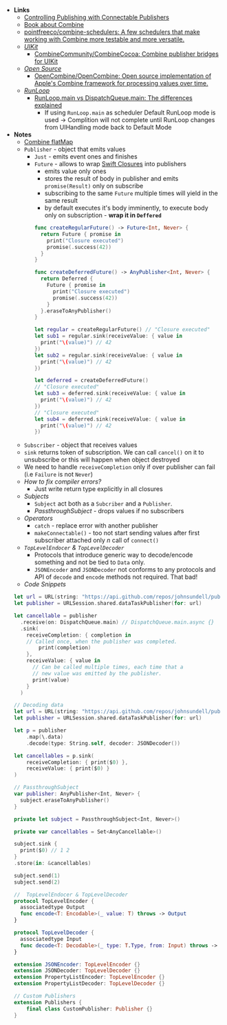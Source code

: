 - **Links**
	- [Controlling Publishing with Connectable Publishers](https://developer.apple.com/documentation/combine/controlling-publishing-with-connectable-publishers)
	- [Book about Combine](https://heckj.github.io/swiftui-notes/)
	- [pointfreeco/combine-schedulers: A few schedulers that make working with Combine more testable and more versatile.](https://github.com/pointfreeco/combine-schedulers)
	- *[UIKit](UIKit.md)*
		- [CombineCommunity/CombineCocoa: Combine publisher bridges for UIKit](https://github.com/CombineCommunity/CombineCocoa) 
	- *[Open Source](../../../../Open%20Source.md)*
		- [OpenCombine/OpenCombine: Open source implementation of Apple's Combine framework for processing values over time.](https://github.com/OpenCombine/OpenCombine)
	- *[RunLoop](../../RunLoop.md)*
		- [RunLoop.main vs DispatchQueue.main: The differences explained](https://www.avanderlee.com/combine/runloop-main-vs-dispatchqueue-main/)
			- If using `RunLoop.main` as scheduler Default RunLoop mode is used  -> Complition will not complete until RunLoop changes from UIHandling mode back to Default Mode
- **Notes**
	- [Combine flatMap](Combine%20flatMap.md)
	- `Publisher` - object that emits values
		- `Just` - emits event ones and finishes
		- `Future` - allows to wrap [Swift Closures](../../Swift/Swift%20Notes/Swift%20Closures.md)  into publishers
			- emits value only ones
			- stores the result of body in publisher and emits `promise(Result)` only on subscribe
			- subscribing to the same `Future` multiple times will yield in the same result
			- by default executes it's body imminently, to execute body only on subscription - **wrap it in `Deffered`**
			```swift
			func createRegularFuture() -> Future<Int, Never> {
			  return Future { promise in
				print("Closure executed")
				promise(.success(42))
			  }
			}

			func createDeferredFuture() -> AnyPublisher<Int, Never> {
			  return Deferred {
				Future { promise in
				  print("Closure executed")
				  promise(.success(42))
				}
			  }.eraseToAnyPublisher()
			}

			let regular = createRegularFuture() // "Closure executed"
			let sub1 = regular.sink(receiveValue: { value in 
			  print("\(value)") // 42
			}) 
			let sub2 = regular.sink(receiveValue: { value in 
			  print("\(value)") // 42
			}) 

			let deferred = createDeferredFuture() 
			// "Closure executed"
			let sub3 = deferred.sink(receiveValue: { value in 
			  print("\(value)") // 42
			}) 
			// "Closure executed"
			let sub4 = deferred.sink(receiveValue: { value in 
			  print("\(value)") // 42
			}) 
			```
	- `Subscriber` - object that receives values
	- `sink` returns token of subscription. We can call `cancel()` on it to unsubscribe or this will happen when object destroyed 
	- We need to handle `receiveCompletion` only if over publisher can fail (i.e `Failure` is not `Never`)
	- *How to fix compiler errors?*
		- Just write return type explicitly in all closures
	- *Subjects*
		- `Subject` act both as a `Subcriber` and a `Publisher`.
		- *PassthroughSubject* - drops values if no subscribers
	- *Operators*
		- `catch` - replace error with another publisher
		- `makeConnectable()` - too not start sending values after first subscriber attached only $n$ call of `connect()`
	- *`TopLevelEndocer` & `TopLevelDecoder`*
		- Protocols that introduce generic way to decode/encode something and not be tied to `Data` only. 
		- `JSONEncoder` and `JSONDecoder` not conforms to any protocols and API of `decode` and `encode` methods not required. That bad!
	- *Code Snippets*
	```swift
	let url = URL(string: "https://api.github.com/repos/johnsundell/publish")!
	let publisher = URLSession.shared.dataTaskPublisher(for: url)

	let cancellable = publisher
	  .receive(on: DispatchQueue.main) // DispatchQueue.main.async {}
	  .sink(
		receiveCompletion: { completion in
		// Called once, when the publisher was completed.
			print(completion)
		},
		receiveValue: { value in
		  // Can be called multiple times, each time that a
		  // new value was emitted by the publisher.
		  print(value)
		}
	  )
	```
	```swift
	// Decoding data
	let url = URL(string: "https://api.github.com/repos/johnsundell/publish")!
	let publisher = URLSession.shared.dataTaskPublisher(for: url)

	let p = publisher
		.map(\.data)
		.decode(type: String.self, decoder: JSONDecoder())

	let cancellables = p.sink(
		receiveCompletion: { print($0) },
		receiveValue: { print($0) }
	)
	```
	```swift
	// PassthroughSubject
	var publisher: AnyPublisher<Int, Never> {
	  subject.eraseToAnyPublisher()
	}

	private let subject = PassthroughSubject<Int, Never>() 

	private var cancellables = Set<AnyCancellable>()

	subject.sink {
	  print($0) // 1 2
	}
	.store(in: &cancellables)

	subject.send(1)
	subject.send(2)
	```
	```swift
	//  TopLevelEndocer & TopLevelDecoder
	protocol TopLevelEncoder {
	  associatedtype Output
	  func encode<T: Encodable>(_ value: T) throws -> Output
	}

	protocol TopLevelDecoder {
	  associatedtype Input
	  func decode<T: Decodable>(_ type: T.Type, from: Input) throws -> T
	}

	extension JSONEncoder: TopLevelEncoder {}
	extension JSONDecoder: TopLevelDecoder {}
	extension PropertyListEncoder: TopLevelEncoder {}
	extension PropertyListDecoder: TopLevelDecoder {}
	```
	```swift
	// Custom Publishers
	extension Publishers {
		final class CustomPublisher: Publisher {}
	}
	```